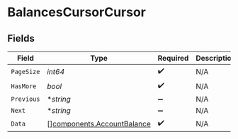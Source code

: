 # BalancesCursorCursor


## Fields

| Field                                                                    | Type                                                                     | Required                                                                 | Description                                                              | Example                                                                  |
| ------------------------------------------------------------------------ | ------------------------------------------------------------------------ | ------------------------------------------------------------------------ | ------------------------------------------------------------------------ | ------------------------------------------------------------------------ |
| `PageSize`                                                               | *int64*                                                                  | :heavy_check_mark:                                                       | N/A                                                                      | 15                                                                       |
| `HasMore`                                                                | *bool*                                                                   | :heavy_check_mark:                                                       | N/A                                                                      | false                                                                    |
| `Previous`                                                               | **string*                                                                | :heavy_minus_sign:                                                       | N/A                                                                      | YXVsdCBhbmQgYSBtYXhpbXVtIG1heF9yZXN1bHRzLol=                             |
| `Next`                                                                   | **string*                                                                | :heavy_minus_sign:                                                       | N/A                                                                      |                                                                          |
| `Data`                                                                   | [][components.AccountBalance](../../models/components/accountbalance.md) | :heavy_check_mark:                                                       | N/A                                                                      |                                                                          |